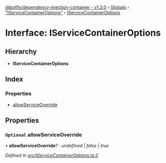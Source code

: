 [@botflx/dependency-injection-container - v1.3.0](../README.md) › [Globals](../globals.md) › ["IServiceContainerOptions"](../modules/_iservicecontaineroptions_.md) › [IServiceContainerOptions](_iservicecontaineroptions_.iservicecontaineroptions.md)

# Interface: IServiceContainerOptions

## Hierarchy

* **IServiceContainerOptions**

## Index

### Properties

* [allowServiceOverride](_iservicecontaineroptions_.iservicecontaineroptions.md#optional-allowserviceoverride)

## Properties

### `Optional` allowServiceOverride

• **allowServiceOverride**? : *undefined | false | true*

*Defined in [src/IServiceContainerOptions.ts:2](https://github.com/botflux/dependency-injection-container/blob/6433b0d/src/IServiceContainerOptions.ts#L2)*
